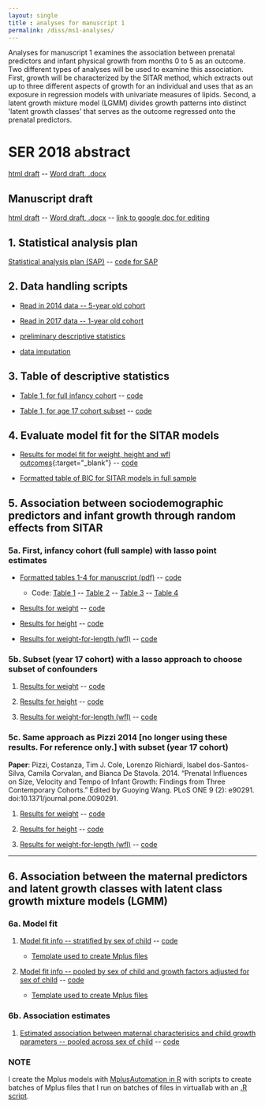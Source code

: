 ```yaml
---
layout: single
title : analyses for manuscript 1
permalink: /diss/ms1-analyses/
---
```


Analyses for manuscript 1 examines the association between prenatal predictors and infant physical growth from months 0 to 5 as an outcome. Two different types of analyses will be used to examine this association. First, growth will be characterized by the SITAR method, which extracts out up to three different aspects of growth for an individual and uses that as an exposure in regression models with univariate measures of lipids. Second, a latent growth mixture model (LGMM) divides growth patterns into distinct 'latent growth classes' that serves as the outcome regressed onto the prenatal predictors.

# SER 2018 abstract

[html draft](../../unc-dissertation-markdown-p2/includes/scripts/paper1/draft/ms1.html)  -- [Word draft, .docx](../../unc-dissertation-markdown-p2/includes/scripts/paper1/draft/ms1.docx)  

<!--An overall summary can be found [here](../../unc-dissertation-markdown-p2/includes/scripts/paper1/overall-summary.html).-->

## Manuscript draft

[html draft](../../unc-dissertation-markdown-p2/includes/scripts/paper1/draft/SER/SER2018-abstract-ms1.html)  -- [Word draft, .docx](../../unc-dissertation-markdown-p2/includes/scripts/paper1/draft/SER/SER2018-abstract-ms1.docx) -- [link to google doc for editing](https://docs.google.com/document/d/1cz2wNXp2VFLM3jG2q8v4F7hbK9Upsk_1_Y2BdhTi3pk/edit?usp=sharing)


## 1. Statistical analysis plan

[Statistical analysis plan (SAP)](../../unc-dissertation-markdown-p2/includes/scripts/paper1/sap1.html) -- [code for SAP](../../unc-dissertation-markdown-p2/includes/scripts/paper1/sap1.Rmd)

<p></p>

## 2. Data handling scripts

  * [Read in 2014 data -- 5-year old cohort](../../unc-dissertation-markdown-p2/includes/scripts/paper1/Descriptive.Rmd)

  * [Read in 2017 data -- 1-year old cohort](../../unc-dissertation-markdown-p2/includes/scripts/paper1/read-phenotypes.Rmd)
  
  * [preliminary descriptive statistics](../../unc-dissertation-markdown-p2/includes/scripts/paper1/descriptive_statistics.Rmd)

  * [data imputation](../../unc-dissertation-markdown-p2/includes/scripts/paper1/table3-data-handle-weight-impute.Rmd)

<p></p>

## 3. Table of descriptive statistics

  * [Table 1, for full infancy cohort](../../unc-dissertation-markdown-p2/includes/scripts/paper1/table1-rev.html) -- [code](../../unc-dissertation-markdown-p2/includes/scripts/paper1/table1-rev.Rmd)


  * [Table 1, for age 17 cohort subset](../../unc-dissertation-markdown-p2/includes/scripts/paper1/table1.pdf) -- [code](../../unc-dissertation-markdown-p2/includes/scripts/paper1/table1.Rmd)

<p></p>

## 4. Evaluate model fit for the SITAR models

  * [Results for model fit for weight, height and wfl outcomes](../../unc-dissertation-markdown-p2/includes/scripts/paper1/table3-w-fcns.pdf){:target="_blank"} -- [code](../../unc-dissertation-markdown-p2/includes/scripts/paper1/table3-w-fcns.Rmd)
  
  * [Formatted table of BIC for SITAR models in full sample](../../unc-dissertation-markdown-p2/includes/scripts/paper1/appendix-table.pdf)

## 5. Association between sociodemographic predictors and infant growth through random effects from SITAR

### 5a. First, infancy cohort (full sample) with lasso point estimates

* [Formatted tables 1-4 for manuscript (pdf)](../../unc-dissertation-markdown-p2/includes/scripts/paper1/sitar-rev4/tables-ms.pdf) -- [code](../../unc-dissertation-markdown-p2/includes/scripts/paper1/sitar-rev4/tables-ms.Rmd)
  
    * Code: [Table 1](../../unc-dissertation-markdown-p2/includes/scripts/paper1/sitar-rev4/table1-rev-ms.Rmd) -- [Table 2](../../unc-dissertation-markdown-p2/includes/scripts/paper1/sitar-rev4/table2-mice-ms.Rmd) -- [Table 3](../../unc-dissertation-markdown-p2/includes/scripts/paper1/sitar-rev4/table2-mice-ht-ms.Rmd) -- [Table 4](../../unc-dissertation-markdown-p2/includes/scripts/paper1/sitar-rev4/table2-mice-wfl-ms.Rmd)

* [Results for weight](../../unc-dissertation-markdown-p2/includes/scripts/paper1/sitar-rev4/table2-mice.html) -- [code](../includes/scripts/paper1/sitar-rev4/table2-mice.Rmd)

* [Results for height](../../unc-dissertation-markdown-p2/includes/scripts/paper1/sitar-rev4/table2-mice-ht.html) -- [code](../includes/scripts/paper1/sitar-rev4/table2-mice-ht.Rmd)

* [Results for weight-for-length (wfl)](../../unc-dissertation-markdown-p2/includes/scripts/paper1/sitar-rev4/table2-mice-wfl.html) -- [code](../includes/scripts/paper1/sitar-rev4/table2-mice-wfl.Rmd)


### 5b. Subset (year 17 cohort) with a lasso approach to choose subset of confounders

1. [Results for weight](../../unc-dissertation-markdown-p2/includes/scripts/paper1/sitar-rev/table2-mice.html) -- [code](../includes/scripts/paper1/sitar-rev/table2-mice.Rmd)

2. [Results for height](../../unc-dissertation-markdown-p2/includes/scripts/paper1/sitar-rev/table2-mice-ht.html) -- [code](../includes/scripts/paper1/sitar-rev/table2-mice-ht.Rmd)

3. [Results for weight-for-length (wfl)](../../unc-dissertation-markdown-p2/includes/scripts/paper1/sitar-rev/table2-mice-wfl.html) -- [code](../includes/scripts/paper1/sitar-rev/table2-mice-wfl.Rmd)

### 5c. Same approach as Pizzi 2014 **[no longer using these results. For reference only.]** with subset (year 17 cohort)

**Paper**: Pizzi, Costanza, Tim J. Cole, Lorenzo Richiardi, Isabel dos-Santos-Silva, Camila Corvalan, and Bianca De Stavola. 2014. “Prenatal Influences on Size, Velocity and Tempo of Infant Growth: Findings from Three Contemporary Cohorts.” Edited by Guoying Wang. PLoS ONE 9 (2): e90291. doi:10.1371/journal.pone.0090291.

1. [Results for weight](../../unc-dissertation-markdown-p2/includes/scripts/paper1/table2-mice.html) -- [code](../includes/scripts/paper1/table2-mice.Rmd)

2. [Results for height](../../unc-dissertation-markdown-p2/includes/scripts/paper1/table2-mice-ht.html) -- [code](../includes/scripts/paper1/table2-mice-ht.Rmd)

3. [Results for weight-for-length (wfl)](../../unc-dissertation-markdown-p2/includes/scripts/paper1/table2-mice-wfl.html) -- [code](../includes/scripts/paper1/table2-mice-wfl.Rmd)

---

## 6. Association between the maternal predictors and latent growth classes with latent class growth mixture models (LGMM)

### 6a. Model fit

  1. [Model fit info -- stratified by sex of child](../../unc-dissertation-markdown-p2/includes/scripts/paper1/lgmm/virtuallab/strat-sex/summarize-mplus-results-sex-strat.html) -- [code](../../unc-dissertation-markdown-p2/includes/scripts/paper1/lgmm/virtuallab/strat-sex/summarize-mplus-results-sex-strat.Rmd)

      - [Template used to create Mplus files](../../unc-dissertation-markdown-p2/includes/scripts/paper1/lgmm/virtuallab/template_mplus1-strat-sex.txt)
      
  2. [Model fit info -- pooled by sex of child and growth factors adjusted for sex of child](../../unc-dissertation-markdown-p2/includes/scripts/paper1/lgmm/virtuallab/pooled-fit/summarize-mplus-results-sex-pooled.html) -- [code](../../unc-dissertation-markdown-p2/includes/scripts/paper1/lgmm/virtuallab/pooled-fit/summarize-mplus-results-sex-pooled.Rmd)
  
        - [Template used to create Mplus files](../../unc-dissertation-markdown-p2/includes/scripts/paper1/lgmm/virtuallab/template_mplus1-pooled-fit.txt)

<!-- The following scripts didn't adjust for sex -- just pooled

2. [Model fit info -- pooled across sex of child](../../unc-dissertation-markdown-p2/includes/scripts/paper1/lgmm/virtuallab/adj-sex/summarize-mplus-results.html) -- [code](../../unc-dissertation-markdown-p2/includes/scripts/paper1/lgmm/virtuallab/adj-sex/summarize-mplus-results.Rmd)

      - [Template used to create Mplus files](../../unc-dissertation-markdown-p2/includes/scripts/paper1/lgmm/virtuallab/template_mplus1-bysex.txt)
-->

### 6b. Association estimates

1. [Estimated association between maternal characterisics and child growth parameters -- pooled across sex of child](../../unc-dissertation-markdown-p2/includes/scripts/paper1/lgmm/virtuallab/assn/models-results-plots-assn.html) -- [code](../../unc-dissertation-markdown-p2/includes/scripts/paper1/lgmm/virtuallab/assn/models-results-plots-assn.Rmd)

### NOTE

I create the Mplus models with [MplusAutomation in R](../includes/scripts/paper1/lgmm/export-mplus.Rmd) with scripts to create batches of Mplus files that I run on batches of files in virtuallab with an [.R script](../../unc-dissertation-markdown-p2/includes/scripts/paper1/lgmm/virtuallab/run-models.R).

